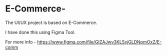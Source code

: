 # E-Commerce-

The UI/UX project is based on E-Commerce.

I have done this using Figma Tool.

For more info - https://www.figma.com/file/GIZAJwv3KLSxjGLDNpmOxZ/E-comm

